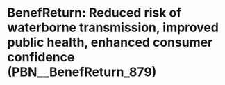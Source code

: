# BenefReturn: __Reduced risk of waterborne transmission, improved public health, enhanced consumer confidence__ (PBN__BenefReturn_879)

